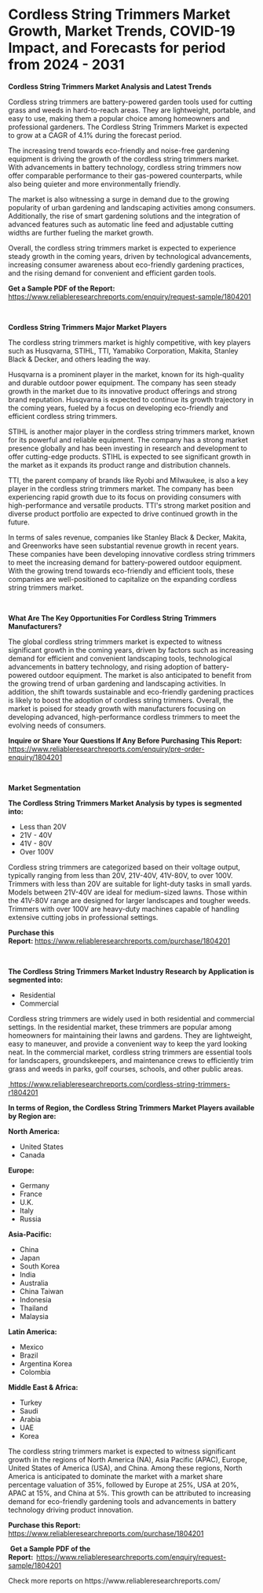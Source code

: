 <p><h1>Cordless String Trimmers Market Growth, Market Trends, COVID-19 Impact, and Forecasts for period from 2024 - 2031</h1></p><p><strong>Cordless String Trimmers Market Analysis and Latest Trends</strong></p>
<p><p>Cordless string trimmers are battery-powered garden tools used for cutting grass and weeds in hard-to-reach areas. They are lightweight, portable, and easy to use, making them a popular choice among homeowners and professional gardeners. The Cordless String Trimmers Market is expected to grow at a CAGR of 4.1% during the forecast period.</p><p>The increasing trend towards eco-friendly and noise-free gardening equipment is driving the growth of the cordless string trimmers market. With advancements in battery technology, cordless string trimmers now offer comparable performance to their gas-powered counterparts, while also being quieter and more environmentally friendly. </p><p>The market is also witnessing a surge in demand due to the growing popularity of urban gardening and landscaping activities among consumers. Additionally, the rise of smart gardening solutions and the integration of advanced features such as automatic line feed and adjustable cutting widths are further fueling the market growth.</p><p>Overall, the cordless string trimmers market is expected to experience steady growth in the coming years, driven by technological advancements, increasing consumer awareness about eco-friendly gardening practices, and the rising demand for convenient and efficient garden tools.</p></p>
<p><strong>Get a Sample PDF of the Report:&nbsp;</strong> <a href="https://www.reliableresearchreports.com/enquiry/request-sample/1804201">https://www.reliableresearchreports.com/enquiry/request-sample/1804201</a></p>
<p>&nbsp;</p>
<p><strong>Cordless String Trimmers Major Market Players</strong></p>
<p><p>The cordless string trimmers market is highly competitive, with key players such as Husqvarna, STIHL, TTI, Yamabiko Corporation, Makita, Stanley Black & Decker, and others leading the way. </p><p>Husqvarna is a prominent player in the market, known for its high-quality and durable outdoor power equipment. The company has seen steady growth in the market due to its innovative product offerings and strong brand reputation. Husqvarna is expected to continue its growth trajectory in the coming years, fueled by a focus on developing eco-friendly and efficient cordless string trimmers.</p><p>STIHL is another major player in the cordless string trimmers market, known for its powerful and reliable equipment. The company has a strong market presence globally and has been investing in research and development to offer cutting-edge products. STIHL is expected to see significant growth in the market as it expands its product range and distribution channels.</p><p>TTI, the parent company of brands like Ryobi and Milwaukee, is also a key player in the cordless string trimmers market. The company has been experiencing rapid growth due to its focus on providing consumers with high-performance and versatile products. TTI's strong market position and diverse product portfolio are expected to drive continued growth in the future.</p><p>In terms of sales revenue, companies like Stanley Black & Decker, Makita, and Greenworks have seen substantial revenue growth in recent years. These companies have been developing innovative cordless string trimmers to meet the increasing demand for battery-powered outdoor equipment. With the growing trend towards eco-friendly and efficient tools, these companies are well-positioned to capitalize on the expanding cordless string trimmers market.</p></p>
<p>&nbsp;</p>
<p><strong>What Are The Key Opportunities For Cordless String Trimmers Manufacturers?</strong></p>
<p><p>The global cordless string trimmers market is expected to witness significant growth in the coming years, driven by factors such as increasing demand for efficient and convenient landscaping tools, technological advancements in battery technology, and rising adoption of battery-powered outdoor equipment. The market is also anticipated to benefit from the growing trend of urban gardening and landscaping activities. In addition, the shift towards sustainable and eco-friendly gardening practices is likely to boost the adoption of cordless string trimmers. Overall, the market is poised for steady growth with manufacturers focusing on developing advanced, high-performance cordless trimmers to meet the evolving needs of consumers.</p></p>
<p><strong>Inquire or Share Your Questions If Any Before Purchasing This Report:</strong> <a href="https://www.reliableresearchreports.com/enquiry/pre-order-enquiry/1804201">https://www.reliableresearchreports.com/enquiry/pre-order-enquiry/1804201</a></p>
<p>&nbsp;</p>
<p><strong>Market Segmentation</strong></p>
<p><strong>The Cordless String Trimmers Market Analysis by types is segmented into:</strong></p>
<p><ul><li>Less than 20V</li><li>21V - 40V</li><li>41V - 80V</li><li>Over 100V</li></ul></p>
<p><p>Cordless string trimmers are categorized based on their voltage output, typically ranging from less than 20V, 21V-40V, 41V-80V, to over 100V. Trimmers with less than 20V are suitable for light-duty tasks in small yards. Models between 21V-40V are ideal for medium-sized lawns. Those within the 41V-80V range are designed for larger landscapes and tougher weeds. Trimmers with over 100V are heavy-duty machines capable of handling extensive cutting jobs in professional settings.</p></p>
<p><strong>Purchase this Report:&nbsp;</strong><a href="https://www.reliableresearchreports.com/purchase/1804201">https://www.reliableresearchreports.com/purchase/1804201</a></p>
<p>&nbsp;</p>
<p><strong>The Cordless String Trimmers Market Industry Research by Application is segmented into:</strong></p>
<p><ul><li>Residential</li><li>Commercial</li></ul></p>
<p><p>Cordless string trimmers are widely used in both residential and commercial settings. In the residential market, these trimmers are popular among homeowners for maintaining their lawns and gardens. They are lightweight, easy to maneuver, and provide a convenient way to keep the yard looking neat. In the commercial market, cordless string trimmers are essential tools for landscapers, groundskeepers, and maintenance crews to efficiently trim grass and weeds in parks, golf courses, schools, and other public areas.</p></p>
<p><a href="https://www.reliableresearchreports.com/cordless-string-trimmers-r1804201">&nbsp;https://www.reliableresearchreports.com/cordless-string-trimmers-r1804201</a></p>
<p><strong>In terms of Region, the Cordless String Trimmers Market Players available by Region are:</strong></p>
<p>
    <p> <strong> North America: </strong>
        <ul>
            <li>United States</li>
            <li>Canada</li>
        </ul>
        </p> 
    <p> <strong> Europe: </strong>
        <ul>
            <li>Germany</li>
            <li>France</li>
            <li>U.K.</li>
            <li>Italy</li>
            <li>Russia</li>
        </ul>
        </p> 
    <p> <strong> Asia-Pacific: </strong>
        <ul>
            <li>China</li>
            <li>Japan</li>
            <li>South Korea</li>
            <li>India</li>
            <li>Australia</li>
            <li>China Taiwan</li>
            <li>Indonesia</li>
            <li>Thailand</li>
            <li>Malaysia</li>
        </ul>
        </p> 
    <p> <strong> Latin America: </strong>
        <ul>
            <li>Mexico</li>
            <li>Brazil</li>
            <li>Argentina Korea</li>
            <li>Colombia</li>
        </ul>
        </p> 
    <p> <strong> Middle East & Africa: </strong>
        <ul>
            <li>Turkey</li>
            <li>Saudi</li>
            <li>Arabia</li>
            <li>UAE</li>
            <li>Korea</li>
        </ul>
    </p>
    </p>
<p><p>The cordless string trimmers market is expected to witness significant growth in the regions of North America (NA), Asia Pacific (APAC), Europe, United States of America (USA), and China. Among these regions, North America is anticipated to dominate the market with a market share percentage valuation of 35%, followed by Europe at 25%, USA at 20%, APAC at 15%, and China at 5%. This growth can be attributed to increasing demand for eco-friendly gardening tools and advancements in battery technology driving product innovation.</p></p>
<p><strong>Purchase this Report: </strong><a href="https://www.reliableresearchreports.com/purchase/1804201">https://www.reliableresearchreports.com/purchase/1804201</a></p>
<p>&nbsp;<strong>Get a Sample PDF of the Report:&nbsp;&nbsp;</strong><a href="https://www.reliableresearchreports.com/enquiry/request-sample/1804201">https://www.reliableresearchreports.com/enquiry/request-sample/1804201</a></p>
<p><strong></strong></p>
<p>Check more reports on https://www.reliableresearchreports.com/</p>